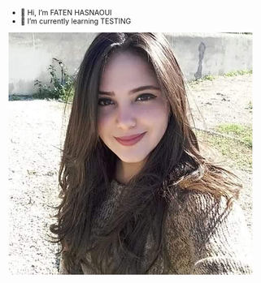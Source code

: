 - 👋 Hi, I’m FATEN HASNAOUI 
- 🌱 I’m currently learning TESTING 


![FATEN HASNAOUI](https://github.com/FATEN-WEB/FATEN-WEB/blob/main/FB_IMG_1623054211509.jpg)


